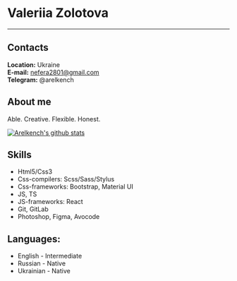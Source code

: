 # Valeriia Zolotova

---

## Contacts
**Location:** Ukraine<br>
**E-mail:** nefera2801@gmail.com<br>
**Telegram:** @arelkench<br>
## About me
Able. Creative. Flexible. Honest. <br>


[![Arelkench's github stats](https://github-readme-stats.vercel.app/api?username=Arelkench&count_private=true&show_icons=true&hide_border=true&hide_title=true)](https://github.com/anuraghazra/github-readme-stats)
## Skills

- Html5/Css3
- Css-compilers: Scss/Sass/Stylus
- Css-frameworks: Bootstrap, Material UI
- JS, TS
- JS-frameworks: React
- Git, GitLab
- Photoshop, Figma, Avocode

## Languages:

- English \- Intermediate
- Russian \- Native
- Ukrainian \- Native